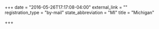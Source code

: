 +++
date = "2016-05-26T17:17:08-04:00"
external_link = ""
registration_type = "by-mail"
state_abbreviation = "MI"
title = "Michigan"

+++

